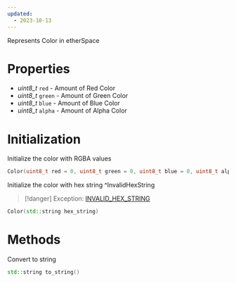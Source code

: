 ```yaml
---
updated:
  - 2023-10-13
---
```


Represents Color in etherSpace

# Properties
* *uint8_t* `red` - Amount of Red Color
* *uint8_t* `green` - Amount of Green Color
* *uint8_t* `blue` - Amount of Blue Color
* *uint8_t* `alpha` - Amount of Alpha Color

# Initialization
Initialize the color with RGBA values
```cpp
Color(uint8_t red = 0, uint8_t green = 0, uint8_t blue = 0, uint8_t alpha = 0)
```

Initialize the color with hex string ^InvalidHexString
> [!danger] Exception: [INVALID_HEX_STRING](/Errors##Invalid%20Hex%20String)
```cpp
Color(std::string hex_string)
```

# Methods
Convert to string
```cpp
std::string to_string()
```
